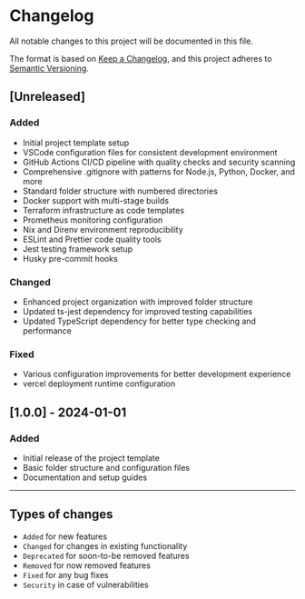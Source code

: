 # Changelog

All notable changes to this project will be documented in this file.

The format is based on [Keep a Changelog](https://keepachangelog.com/en/1.0.0/),
and this project adheres to [Semantic Versioning](https://semver.org/spec/v2.0.0.html).

## [Unreleased]

### Added

- Initial project template setup
- VSCode configuration files for consistent development environment
- GitHub Actions CI/CD pipeline with quality checks and security scanning
- Comprehensive .gitignore with patterns for Node.js, Python, Docker, and more
- Standard folder structure with numbered directories
- Docker support with multi-stage builds
- Terraform infrastructure as code templates
- Prometheus monitoring configuration
- Nix and Direnv environment reproducibility
- ESLint and Prettier code quality tools
- Jest testing framework setup
- Husky pre-commit hooks

### Changed

- Enhanced project organization with improved folder structure
- Updated ts-jest dependency for improved testing capabilities
- Updated TypeScript dependency for better type checking and performance

### Fixed

- Various configuration improvements for better development experience
- vercel deployment runtime configuration

## [1.0.0] - 2024-01-01

### Added

- Initial release of the project template
- Basic folder structure and configuration files
- Documentation and setup guides

---

## Types of changes

- `Added` for new features
- `Changed` for changes in existing functionality
- `Deprecated` for soon-to-be removed features
- `Removed` for now removed features
- `Fixed` for any bug fixes
- `Security` in case of vulnerabilities
